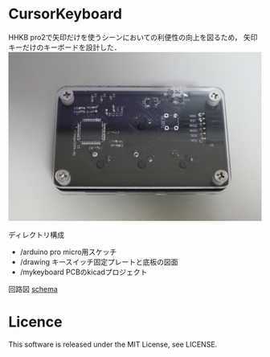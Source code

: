 # CursorKeyboard
HHKB pro2で矢印だけを使うシーンにおいての利便性の向上を図るため，
矢印キーだけのキーボードを設計した．
![kb0](https://github.com/conys/CursorKeyboard/blob/image/images/kb0.JPG)

ディレクトリ構成
- /arduino  pro micro用スケッチ
- /drawing  キースイッチ固定プレートと底板の図面
- /mykeyboard  PCBのkicadプロジェクト

回路図
[schema](https://github.com/conys/CursorKeyboard/blob/image/images/schematic.pdf)

# Licence
This software is released under the MIT License, see LICENSE.
